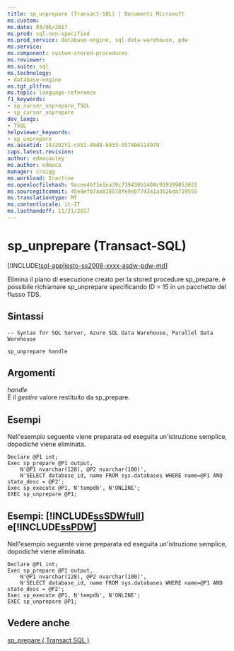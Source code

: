 ```yaml
---
title: sp_unprepare (Transact-SQL) | Documenti Microsoft
ms.custom: 
ms.date: 03/06/2017
ms.prod: sql-non-specified
ms.prod_service: database-engine, sql-data-warehouse, pdw
ms.service: 
ms.component: system-stored-procedures
ms.reviewer: 
ms.suite: sql
ms.technology:
- database-engine
ms.tgt_pltfrm: 
ms.topic: language-reference
f1_keywords:
- sp_cursor_unprepare_TSQL
- sp_cursor_unprepare
dev_langs:
- TSQL
helpviewer_keywords:
- sp_unprepare
ms.assetid: 14320251-c551-49d8-b933-057406114978
caps.latest.revision: 
author: edmacauley
ms.author: edmaca
manager: craigg
ms.workload: Inactive
ms.openlocfilehash: 9acee4bf1e1ea39c739430b1404c919399053021
ms.sourcegitcommit: 45e4efb7aa828578fe9eb7743a1a3526da719555
ms.translationtype: MT
ms.contentlocale: it-IT
ms.lasthandoff: 11/21/2017
---
```

# <a name="spunprepare-transact-sql"></a>sp_unprepare (Transact-SQL)
[!INCLUDE[tsql-appliesto-ss2008-xxxx-asdw-pdw-md](../../includes/tsql-appliesto-ss2008-xxxx-asdw-pdw-md.md)]

  Elimina il piano di esecuzione creato per la stored procedure sp_prepare. è possibile richiamare sp_unprepare specificando ID = 15 in un pacchetto del flusso TDS.  
  
## <a name="syntax"></a>Sintassi  
  
```  
-- Syntax for SQL Server, Azure SQL Data Warehouse, Parallel Data Warehouse  
  
sp_unprepare handle           
```  
  
## <a name="arguments"></a>Argomenti  
 *handle*  
 È il *gestire* valore restituito da sp_prepare.  
  
## <a name="examples"></a>Esempi  
 Nell'esempio seguente viene preparata ed eseguita un'istruzione semplice, dopodiché viene eliminata.  
  
```  
Declare @P1 int;  
Exec sp_prepare @P1 output,   
    N'@P1 nvarchar(128), @P2 nvarchar(100)',  
    N'SELECT database_id, name FROM sys.databases WHERE name=@P1 AND state_desc = @P2';  
Exec sp_execute @P1, N'tempdb', N'ONLINE';  
EXEC sp_unprepare @P1;  
```  
  
## <a name="examples-includesssdwfullincludessssdwfull-mdmd-and-includesspdwincludessspdw-mdmd"></a>Esempi: [!INCLUDE[ssSDWfull](../../includes/sssdwfull-md.md)] e[!INCLUDE[ssPDW](../../includes/sspdw-md.md)]  
 Nell'esempio seguente viene preparata ed eseguita un'istruzione semplice, dopodiché viene eliminata.  
  
```  
Declare @P1 int;  
Exec sp_prepare @P1 output,   
    N'@P1 nvarchar(128), @P2 nvarchar(100)',  
    N'SELECT database_id, name FROM sys.databases WHERE name=@P1 AND state_desc = @P2';  
Exec sp_execute @P1, N'tempdb', N'ONLINE';  
EXEC sp_unprepare @P1;  
```  
  
## <a name="see-also"></a>Vedere anche  
 [sp_prepare &#40; Transact SQL &#41;](../../relational-databases/system-stored-procedures/sp-prepare-transact-sql.md)  
  
  

